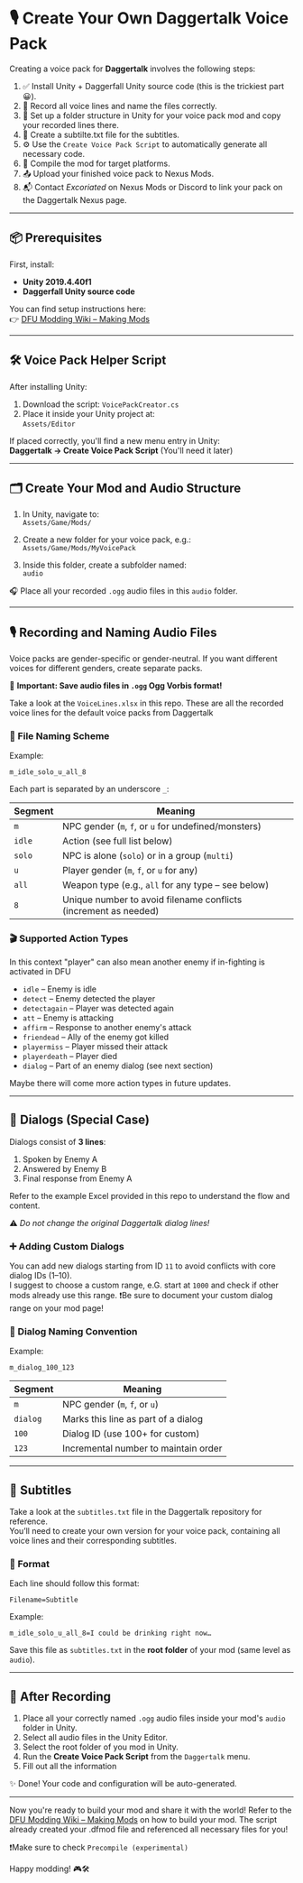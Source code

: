 # 🎙️ Create Your Own Daggertalk Voice Pack

Creating a voice pack for **Daggertalk** involves the following steps:

1. ✅ Install Unity + Daggerfall Unity source code (this is the trickiest part 😀).
2. 🎤 Record all voice lines and name the files correctly.
3. 📁 Set up a folder structure in Unity for your voice pack mod and copy your recorded lines there.
4. 📓 Create a subtilte.txt file for the subtitles.
5. ⚙️ Use the `Create Voice Pack Script` to automatically generate all necessary code.
6. 🧱 Compile the mod for target platforms.
7. 📤 Upload your finished voice pack to Nexus Mods.
8. 📬 Contact *Excoriated* on Nexus Mods or Discord to link your pack on the Daggertalk Nexus page.

---

## 📦 Prerequisites

First, install:

- **Unity 2019.4.40f1**
- **Daggerfall Unity source code**

You can find setup instructions here:  
👉 [DFU Modding Wiki – Making Mods](https://dfu-modding.fandom.com/wiki/Making_Mods)

---

## 🛠️ Voice Pack Helper Script

After installing Unity:

1. Download the script: `VoicePackCreator.cs`
2. Place it inside your Unity project at:  
   `Assets/Editor`

If placed correctly, you'll find a new menu entry in Unity:  
**Daggertalk → Create Voice Pack Script** (You'll need it later)

---

## 🗂️ Create Your Mod and Audio Structure

1. In Unity, navigate to:  
   `Assets/Game/Mods/`

2. Create a new folder for your voice pack, e.g.:  
   `Assets/Game/Mods/MyVoicePack`

3. Inside this folder, create a subfolder named:  
   `audio`

🎧 Place all your recorded `.ogg` audio files in this `audio` folder.

---

## 🎙️ Recording and Naming Audio Files

Voice packs are gender-specific or gender-neutral. If you want different voices for different genders, create separate packs.

📝 **Important: Save audio files in `.ogg` Ogg Vorbis format!**

Take a look at the `VoiceLines.xlsx` in this repo. These are all the recorded voice lines for the default voice packs from Daggertalk

### 📛 File Naming Scheme

Example:  
```
m_idle_solo_u_all_8
```

Each part is separated by an underscore `_`:

| Segment       | Meaning |
|---------------|---------|
| `m`           | NPC gender (`m`, `f`, or `u` for undefined/monsters) |
| `idle`        | Action (see full list below) |
| `solo`        | NPC is alone (`solo`) or in a group (`multi`) |
| `u`           | Player gender (`m`, `f`, or `u` for any) |
| `all`         | Weapon type (e.g., `all` for any type – see below) |
| `8`           | Unique number to avoid filename conflicts (increment as needed) |

### 🎬 Supported Action Types

In this context "player" can also mean another enemy if in-fighting is activated in DFU

- `idle` – Enemy is idle
- `detect` – Enemy detected the player
- `detectagain` – Player was detected again
- `att` – Enemy is attacking
- `affirm` – Response to another enemy's attack
- `friendead` – Ally of the enemy got killed
- `playermiss` – Player missed their attack
- `playerdeath` – Player died
- `dialog` – Part of an enemy dialog (see next section)

Maybe there will come more action types in future updates. 

---

## 💬 Dialogs (Special Case)

Dialogs consist of **3 lines**:
1. Spoken by Enemy A
2. Answered by Enemy B
3. Final response from Enemy A

Refer to the example Excel provided in this repo to understand the flow and content.

⚠️ *Do not change the original Daggertalk dialog lines!*

### ➕ Adding Custom Dialogs

You can add new dialogs starting from ID `11` to avoid conflicts with core dialog IDs (1–10).  
I suggest to choose a custom range, e.G. start at `1000` and check if other mods already use this range.
❗Be sure to document your custom dialog range on your mod page!

### 📛 Dialog Naming Convention

Example:
```
m_dialog_100_123
```

| Segment       | Meaning |
|---------------|---------|
| `m`           | NPC gender (`m`, `f`, or `u`) |
| `dialog`      | Marks this line as part of a dialog |
| `100`         | Dialog ID (use 100+ for custom) |
| `123`         | Incremental number to maintain order |

---

## 📓 Subtitles

Take a look at the `subtitles.txt` file in the Daggertalk repository for reference.  
You’ll need to create your own version for your voice pack, containing all voice lines and their corresponding subtitles.

### 📄 Format
Each line should follow this format:
```
Filename=Subtitle
```

Example:
```
m_idle_solo_u_all_8=I could be drinking right now…
```

Save this file as `subtitles.txt` in the **root folder** of your mod (same level as `audio`).

---

## 📁 After Recording

1. Place all your correctly named `.ogg` audio files inside your mod's `audio` folder in Unity.
2. Select all audio files in the Unity Editor.
3. Select the root folder of you mod in Unity. 
4. Run the **Create Voice Pack Script** from the `Daggertalk` menu.
4. Fill out all the information

✨ Done! Your code and configuration will be auto-generated.

---

Now you're ready to build your mod and share it with the world! Refer to the [DFU Modding Wiki – Making Mods](https://dfu-modding.fandom.com/wiki/Making_Mods) on how to build your mod.
The script already created your .dfmod file and referenced all necessary files for you! 

❗Make sure to check `Precompile (experimental)`

Happy modding! 🎮🛠️
